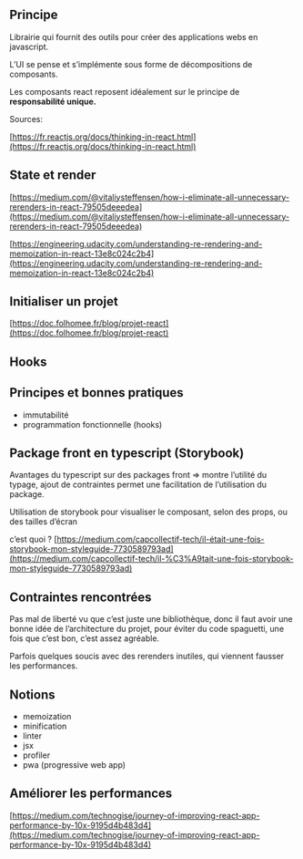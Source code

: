 ## Principe

Librairie qui fournit des outils pour créer des applications webs en javascript.

L’UI se pense et s’implémente sous forme de décompositions de composants.

Les composants react reposent idéalement sur le principe de **responsabilité unique.**

Sources:

[https://fr.reactjs.org/docs/thinking-in-react.html](https://fr.reactjs.org/docs/thinking-in-react.html)

## State et render

[https://medium.com/@vitaliysteffensen/how-i-eliminate-all-unnecessary-rerenders-in-react-79505deeedea](https://medium.com/@vitaliysteffensen/how-i-eliminate-all-unnecessary-rerenders-in-react-79505deeedea)

[https://engineering.udacity.com/understanding-re-rendering-and-memoization-in-react-13e8c024c2b4](https://engineering.udacity.com/understanding-re-rendering-and-memoization-in-react-13e8c024c2b4)

## Initialiser un projet

[https://doc.folhomee.fr/blog/projet-react](https://doc.folhomee.fr/blog/projet-react)

## Hooks

## Principes et bonnes pratiques

- immutabilité
- programmation fonctionnelle (hooks)

## Package front en typescript (Storybook)

Avantages du typescript sur des packages front ⇒ montre l’utilité du typage, ajout de contraintes permet une facilitation de l’utilisation du package.

Utilisation de storybook pour visualiser le composant, selon des props, ou des tailles d’écran

c’est quoi ? [https://medium.com/capcollectif-tech/il-était-une-fois-storybook-mon-styleguide-7730589793ad](https://medium.com/capcollectif-tech/il-%C3%A9tait-une-fois-storybook-mon-styleguide-7730589793ad)

## Contraintes rencontrées

Pas mal de liberté vu que c’est juste une bibliothèque, donc il faut avoir une bonne idée de l’architecture du projet, pour éviter du code spaguetti, une fois que c’est bon, c’est assez agréable.

Parfois quelques soucis avec des rerenders inutiles, qui viennent fausser les performances.

## Notions

- memoization
- minification
- linter
- jsx
- profiler
- pwa (progressive web app)

## Améliorer les performances

[https://medium.com/technogise/journey-of-improving-react-app-performance-by-10x-9195d4b483d4](https://medium.com/technogise/journey-of-improving-react-app-performance-by-10x-9195d4b483d4)
